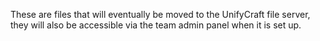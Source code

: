 These are files that will eventually
be moved to the UnifyCraft file server,
they will also be accessible via the
team admin panel when it is set up.